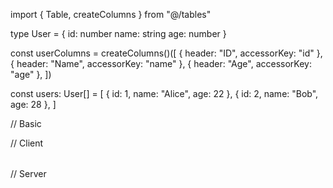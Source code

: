 import { Table, createColumns } from "@/tables"

type User = {
id: number
name: string
age: number
}

const userColumns = createColumns<User>()([
{ header: "ID", accessorKey: "id" },
{ header: "Name", accessorKey: "name" },
{ header: "Age", accessorKey: "age" },
])

const users: User[] = [
{ id: 1, name: "Alice", age: 22 },
{ id: 2, name: "Bob", age: 28 },
]

// Basic

<Table mode="basic" columns={userColumns} data={users} />

// Client

<Table
  mode="client"
  columns={userColumns}
  data={users}
  pageSizeOptions={[5, 10, 20, 50]}   // ✅ 現在會出現在下拉選單
  initialPageSize={10}
/>

// Server

<Table
  mode="server"
  columns={userColumns}
  data={apiData.rows}
  total={apiData.total}
  pageIndex={pagination.pageIndex}
  pageSize={pagination.pageSize}
  onPaginationChange={setPagination}
  pageSizeOptions={[10, 20, 50]}  // ✅ 下拉選單可改變每頁筆數
  isLoading={query.isLoading}
/>
